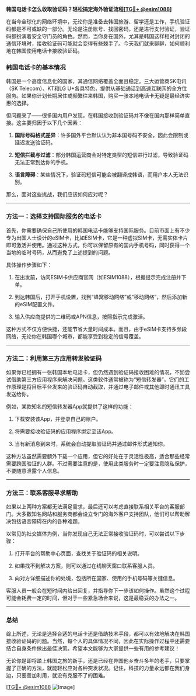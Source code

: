 **韩国电话卡怎么收取验证码？轻松搞定海外验证流程[[TG💪+ @esim1088](https://t.me/s/esim1088)]**

在当今全球化的网络环境中，无论你是准备去韩国旅游、留学还是工作，手机验证码都是不可或缺的一部分。无论是注册账号、找回密码，还是进行支付验证，验证码都扮演着安全守门员的角色。然而，当你身在国外，尤其是韩国这样相对封闭的通信环境时，接收验证码可能就会变得有些棘手了。今天我们就来聊聊，如何顺利地在韩国使用电话卡接收验证码。

### 韩国电话卡的基本情况

韩国是一个高度信息化的国家，其通信网络覆盖全面且稳定。三大运营商SK电讯（SK Telecom）、KT和LG U+各具特色，提供从基础通话到高速互联网的全方位服务。如果你计划长期居住或频繁往来韩国，购买一张本地电话卡无疑是最经济实惠的选择。

但问题来了——很多国内用户发现，在韩国接收到验证码并不像在国内那样简单直接。这主要归因于以下几个因素：

1. **国际号码格式差异**：许多国外平台默认认为非本国号码不安全，因此会限制或延迟发送验证码。
   
2. **短信拦截与过滤**：部分韩国运营商会对特定类型的短信进行过滤，导致验证码无法正常到达你的手机。

3. **语言障碍**：某些情况下，验证码短信可能会被翻译成韩语，而用户本人无法识别。

那么，面对这些挑战，我们应该如何应对呢？

---

### 方法一：选择支持国际服务的电话卡

首先，你需要确保自己所使用的韩国电话卡能够支持国际服务。目前市面上有不少专为出国人士设计的eSIM卡，比如ESIM卡，它是一种虚拟SIM卡，无需实体卡片即可激活并使用。通过这种方式，你可以保留原有的国内手机号码，同时获得一个当地的临时号码，从而避免了上述提到的问题。

具体操作步骤如下：

1. 在出发前，访问ESIM卡供应商官网（如ESIM1088），根据提示完成注册并下单。
   
2. 到达韩国后，打开手机设置，找到“蜂窝移动网络”或“移动网络”，然后添加新的eSIM配置文件。
   
3. 输入供应商提供的二维码或APN信息，按照指示完成激活。

这种方式不仅方便快捷，还能节省大量时间成本。而且，由于eSIM卡支持多频段网络，无论你在韩国哪个城市，都能享受到稳定的信号覆盖。

---

### 方法二：利用第三方应用转发验证码

如果你已经拥有一张韩国本地电话卡，但仍然遇到验证码接收困难的情况，不妨尝试借助第三方应用程序来解决问题。这类软件通常被称为“短信转发器”，它们的工作原理是将目标平台发来的验证码自动截取，并通过电子邮件或其他即时通讯工具发送给你。

例如，某款知名的短信转发器App就提供了这样的功能：

1. 下载安装该App，并登录自己的账户。
   
2. 将需要接收验证码的应用程序绑定至该App。
   
3. 当有新消息到来时，系统会自动提取验证码并通过邮件形式通知你。

这种方法虽然需要额外下载一个应用，但它的好处在于灵活性极高，适合那些经常需要跨国验证的人群。不过需要注意的是，使用此类服务时一定要注意隐私保护，不要随意泄露个人信息。

---

### 方法三：联系客服寻求帮助

如果以上两种方案都无法满足需求，最后还可以考虑直接联系相关平台的客服部门。大多数知名网站和服务商都会设立专门的海外客户支持团队，他们可以帮助解决包括语言障碍在内的各种难题。

以常见的社交媒体为例，当你发现自己无法正常接收验证码时，可以尝试以下步骤：

1. 打开平台的帮助中心页面，查找关于验证码的相关说明。
   
2. 如果找不到解决方案，则可以通过在线聊天窗口联系客服人员。
   
3. 向对方详细描述你的处境，包括所在国家、使用的手机号码等关键信息。

客服人员一般会在短时间内给出回复，并指导你下一步该如何操作。虽然这个过程可能会耗费一定的时间，但对于一些紧急场合来说，这是最稳妥的办法之一。

---

### 总结

综上所述，无论是选择合适的电话卡还是借助技术手段，都可以有效地解决在韩国接收验证码的问题。当然，每个人的具体情况不同，因此在实际操作过程中还需要结合自身条件做出最佳决策。希望本文能够为大家提供一些有用的参考建议！

无论你是即将踏上韩国之旅的新手，还是已经在异国他乡奋斗多年的老手，只要掌握了正确的方法，就能轻松应对各种突发状况。记住，科技的力量永远都在我们身边，只要善加利用，就没有克服不了的困难。

[[TG💪+ @esim1088](https://t.me/s/esim1088) ![Image](https://i.postimg.cc/4NQfJmqS/Snipaste-2025-05-13-00-14-12.png)]